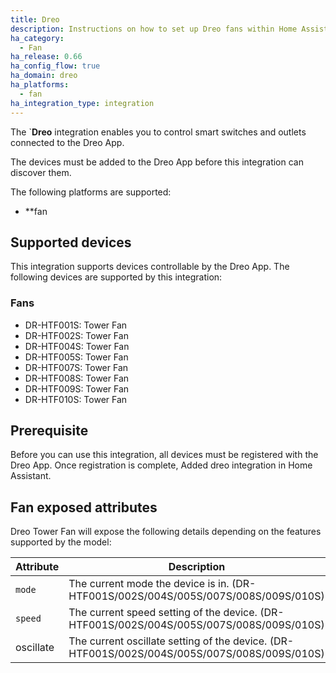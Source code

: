 ```yaml
---
title: Dreo
description: Instructions on how to set up Dreo fans within Home Assistant.
ha_category:
  - Fan
ha_release: 0.66
ha_config_flow: true
ha_domain: dreo
ha_platforms:
  - fan
ha_integration_type: integration
---
```


The `**Dreo** integration enables you to control smart switches and outlets connected to the Dreo App.

The devices must be added to the Dreo App before this integration can discover them.

The following platforms are supported:

- **fan

## Supported devices

This integration supports devices controllable by the Dreo App.  The following devices are supported by this integration:

### Fans

- DR-HTF001S: Tower Fan
- DR-HTF002S: Tower Fan
- DR-HTF004S: Tower Fan
- DR-HTF005S: Tower Fan
- DR-HTF007S: Tower Fan
- DR-HTF008S: Tower Fan
- DR-HTF009S: Tower Fan
- DR-HTF010S: Tower Fan

## Prerequisite

Before you can use this integration, all devices must be registered with the
Dreo App. Once registration is complete,  Added dreo integration in Home Assistant.

## Fan exposed attributes

Dreo Tower Fan will expose the following details depending on the features supported by the model:

| Attribute | Description                                                  | Example |
| --------- | ------------------------------------------------------------ | ------- |
| `mode`    | The current mode the device is in. (DR-HTF001S/002S/004S/005S/007S/008S/009S/010S) | manual  |
| `speed`   | The current speed setting of the device. (DR-HTF001S/002S/004S/005S/007S/008S/009S/010S) | 1       |
| oscillate | The current oscillate setting of the device. (DR-HTF001S/002S/004S/005S/007S/008S/009S/010S) | true    |
